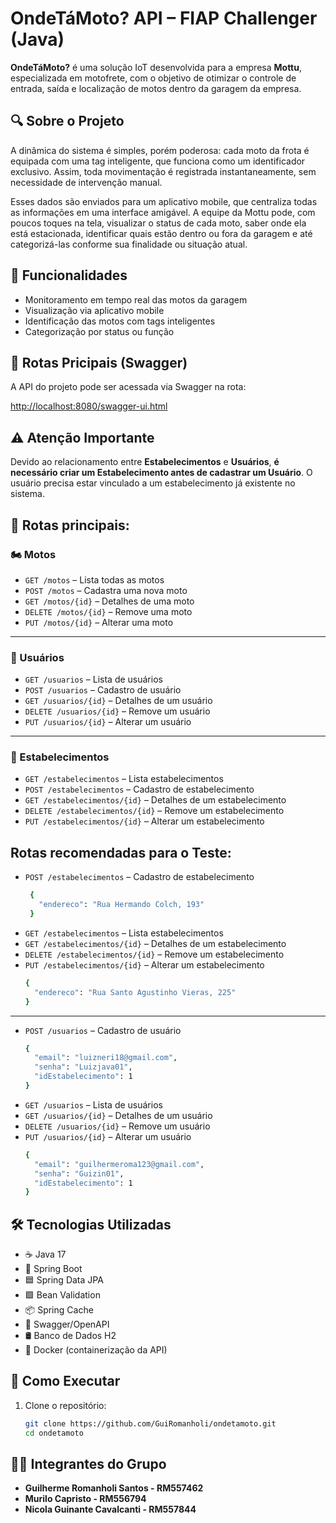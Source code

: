 # OndeTáMoto? API – FIAP Challenger (Java)

**OndeTáMoto?** é uma solução IoT desenvolvida para a empresa **Mottu**, especializada em motofrete, com o objetivo de otimizar o controle de entrada, saída e localização de motos dentro da garagem da empresa.

## 🔍 Sobre o Projeto

A dinâmica do sistema é simples, porém poderosa: cada moto da frota é equipada com uma tag inteligente, que funciona como um identificador exclusivo. Assim, toda movimentação é registrada instantaneamente, sem necessidade de intervenção manual.

Esses dados são enviados para um aplicativo mobile, que centraliza todas as informações em uma interface amigável. A equipe da Mottu pode, com poucos toques na tela, visualizar o status de cada moto, saber onde ela está estacionada, identificar quais estão dentro ou fora da garagem e até categorizá-las conforme sua finalidade ou situação atual.
## 📱 Funcionalidades

- Monitoramento em tempo real das motos da garagem
- Visualização via aplicativo mobile
- Identificação das motos com tags inteligentes
- Categorização por status ou função

## 🔗 Rotas Pricipais (Swagger)

A API do projeto pode ser acessada via Swagger na rota:

[http://localhost:8080/swagger-ui.html](http://localhost:8080/swagger-ui/index.html)

## ⚠️ Atenção Importante

Devido ao relacionamento entre **Estabelecimentos** e **Usuários**, **é necessário criar um Estabelecimento antes de cadastrar um Usuário**. O usuário precisa estar vinculado a um estabelecimento já existente no sistema.

## 🔗 Rotas principais:

### 🏍️ Motos
- `GET /motos` – Lista todas as motos  
- `POST /motos` – Cadastra uma nova moto  
- `GET /motos/{id}` – Detalhes de uma moto  
- `DELETE /motos/{id}` – Remove uma moto
- `PUT /motos/{id}` – Alterar uma moto  

---

### 👤 Usuários
- `GET /usuarios` – Lista de usuários  
- `POST /usuarios` – Cadastro de usuário  
- `GET /usuarios/{id}` – Detalhes de um usuário  
- `DELETE /usuarios/{id}` – Remove um usuário
- `PUT /usuarios/{id}` – Alterar um usuário 

---

### 🏢 Estabelecimentos
- `GET /estabelecimentos` – Lista estabelecimentos  
- `POST /estabelecimentos` – Cadastro de estabelecimento  
- `GET /estabelecimentos/{id}` – Detalhes de um estabelecimento  
- `DELETE /estabelecimentos/{id}` – Remove um estabelecimento
- `PUT /estabelecimentos/{id}` – Alterar um estabelecimento 

## Rotas recomendadas para o Teste:

- `POST /estabelecimentos` – Cadastro de estabelecimento
  ```bash
   {
     "endereco": "Rua Hermando Colch, 193"
   }
- `GET /estabelecimentos` – Lista estabelecimentos
- `GET /estabelecimentos/{id}` – Detalhes de um estabelecimento
- `DELETE /estabelecimentos/{id}` – Remove um estabelecimento
- `PUT /estabelecimentos/{id}` – Alterar um estabelecimento
  ```bash
  {
    "endereco": "Rua Santo Agustinho Vieras, 225"
  }
---
- `POST /usuarios` – Cadastro de usuário
  ```bash
  {
    "email": "luizneri18@gmail.com",
    "senha": "Luizjava01",
    "idEstabelecimento": 1
  }
- `GET /usuarios` – Lista de usuários
- `GET /usuarios/{id}` – Detalhes de um usuário
- `DELETE /usuarios/{id}` – Remove um usuário
- `PUT /usuarios/{id}` – Alterar um usuário
  ```bash
  {
    "email": "guilhermeroma123@gmail.com",
    "senha": "Guizin01",
    "idEstabelecimento": 1
  }

## 🛠️ Tecnologias Utilizadas

- ☕ Java 17
- 🌱 Spring Boot
- 🟦 Spring Data JPA
- 🟩 Bean Validation
- 📦 Spring Cache
- 📄 Swagger/OpenAPI
- 🛢️ Banco de Dados H2 
- 🐳 Docker (containerização da API)

## 🚀 Como Executar

1. Clone o repositório:
   ```bash
   git clone https://github.com/GuiRomanholi/ondetamoto.git
   cd ondetamoto

## 🧑‍💻 Integrantes do Grupo

- **Guilherme Romanholi Santos - RM557462**
- **Murilo Capristo - RM556794**
- **Nicola Guinante Cavalcanti - RM557844**
